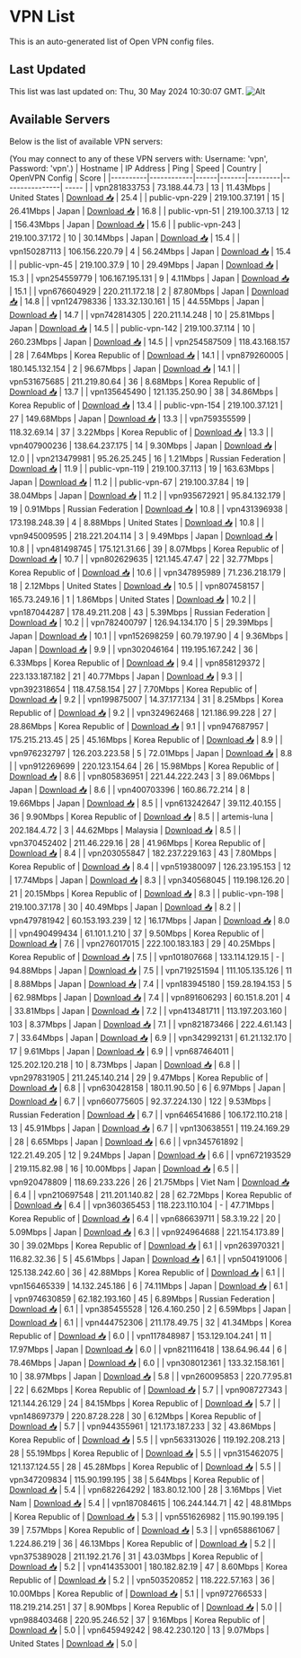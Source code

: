 # VPN List

This is an auto-generated list of Open VPN config files.

## Last Updated

This list was last updated on: Thu, 30 May 2024 10:30:07 GMT.
![Alt](https://repobeats.axiom.co/api/embed/186b98318ef1479477931607c1ad7d823f12451f.svg "Repobeats analytics image")

## Available Servers

Below is the list of available VPN servers:

(You may connect to any of these VPN servers with: Username: 'vpn', Password: 'vpn'.)
| Hostname | IP Address | Ping | Speed | Country | OpenVPN Config | Score |
|----------|------------|------|-------|---------|----------------| ----- |
| vpn281833753 | 73.188.44.73 | 13 | 11.43Mbps | United States | [Download 📥](./configs/server_0_US.ovpn) | 25.4 |
| public-vpn-229 | 219.100.37.191 | 15 | 26.41Mbps | Japan | [Download 📥](./configs/server_1_JP.ovpn) | 16.8 |
| public-vpn-51 | 219.100.37.13 | 12 | 156.43Mbps | Japan | [Download 📥](./configs/server_2_JP.ovpn) | 15.6 |
| public-vpn-243 | 219.100.37.172 | 10 | 30.14Mbps | Japan | [Download 📥](./configs/server_3_JP.ovpn) | 15.4 |
| vpn150287113 | 106.156.220.79 | 4 | 56.24Mbps | Japan | [Download 📥](./configs/server_4_JP.ovpn) | 15.4 |
| public-vpn-45 | 219.100.37.9 | 10 | 29.49Mbps | Japan | [Download 📥](./configs/server_5_JP.ovpn) | 15.3 |
| vpn254559779 | 106.167.195.131 | 9 | 4.11Mbps | Japan | [Download 📥](./configs/server_6_JP.ovpn) | 15.1 |
| vpn676604929 | 220.211.172.18 | 2 | 87.80Mbps | Japan | [Download 📥](./configs/server_7_JP.ovpn) | 14.8 |
| vpn124798336 | 133.32.130.161 | 15 | 44.55Mbps | Japan | [Download 📥](./configs/server_8_JP.ovpn) | 14.7 |
| vpn742814305 | 220.211.14.248 | 10 | 25.81Mbps | Japan | [Download 📥](./configs/server_9_JP.ovpn) | 14.5 |
| public-vpn-142 | 219.100.37.114 | 10 | 260.23Mbps | Japan | [Download 📥](./configs/server_10_JP.ovpn) | 14.5 |
| vpn254587509 | 118.43.168.157 | 28 | 7.64Mbps | Korea Republic of | [Download 📥](./configs/server_11_KR.ovpn) | 14.1 |
| vpn879260005 | 180.145.132.154 | 2 | 96.67Mbps | Japan | [Download 📥](./configs/server_12_JP.ovpn) | 14.1 |
| vpn531675685 | 211.219.80.64 | 36 | 8.68Mbps | Korea Republic of | [Download 📥](./configs/server_13_KR.ovpn) | 13.7 |
| vpn135645490 | 121.135.250.90 | 38 | 34.86Mbps | Korea Republic of | [Download 📥](./configs/server_14_KR.ovpn) | 13.4 |
| public-vpn-154 | 219.100.37.121 | 27 | 149.68Mbps | Japan | [Download 📥](./configs/server_15_JP.ovpn) | 13.3 |
| vpn759355599 | 118.32.69.14 | 37 | 3.22Mbps | Korea Republic of | [Download 📥](./configs/server_16_KR.ovpn) | 13.3 |
| vpn407900236 | 138.64.237.175 | 14 | 9.30Mbps | Japan | [Download 📥](./configs/server_17_JP.ovpn) | 12.0 |
| vpn213479981 | 95.26.25.245 | 16 | 1.21Mbps | Russian Federation | [Download 📥](./configs/server_18_RU.ovpn) | 11.9 |
| public-vpn-119 | 219.100.37.113 | 19 | 163.63Mbps | Japan | [Download 📥](./configs/server_19_JP.ovpn) | 11.2 |
| public-vpn-67 | 219.100.37.84 | 19 | 38.04Mbps | Japan | [Download 📥](./configs/server_20_JP.ovpn) | 11.2 |
| vpn935672921 | 95.84.132.179 | 19 | 0.91Mbps | Russian Federation | [Download 📥](./configs/server_21_RU.ovpn) | 10.8 |
| vpn431396938 | 173.198.248.39 | 4 | 8.88Mbps | United States | [Download 📥](./configs/server_22_US.ovpn) | 10.8 |
| vpn945009595 | 218.221.204.114 | 3 | 9.49Mbps | Japan | [Download 📥](./configs/server_23_JP.ovpn) | 10.8 |
| vpn481498745 | 175.121.31.66 | 39 | 8.07Mbps | Korea Republic of | [Download 📥](./configs/server_24_KR.ovpn) | 10.7 |
| vpn802629635 | 121.145.47.47 | 22 | 32.77Mbps | Korea Republic of | [Download 📥](./configs/server_25_KR.ovpn) | 10.6 |
| vpn347895989 | 71.236.218.179 | 18 | 2.12Mbps | United States | [Download 📥](./configs/server_26_US.ovpn) | 10.5 |
| vpn807458157 | 165.73.249.16 | 1 | 1.86Mbps | United States | [Download 📥](./configs/server_27_US.ovpn) | 10.2 |
| vpn187044287 | 178.49.211.208 | 43 | 5.39Mbps | Russian Federation | [Download 📥](./configs/server_28_RU.ovpn) | 10.2 |
| vpn782400797 | 126.94.134.170 | 5 | 29.39Mbps | Japan | [Download 📥](./configs/server_29_JP.ovpn) | 10.1 |
| vpn152698259 | 60.79.197.90 | 4 | 9.36Mbps | Japan | [Download 📥](./configs/server_30_JP.ovpn) | 9.9 |
| vpn302046164 | 119.195.167.242 | 36 | 6.33Mbps | Korea Republic of | [Download 📥](./configs/server_31_KR.ovpn) | 9.4 |
| vpn858129372 | 223.133.187.182 | 21 | 40.77Mbps | Japan | [Download 📥](./configs/server_32_JP.ovpn) | 9.3 |
| vpn392318654 | 118.47.58.154 | 27 | 7.70Mbps | Korea Republic of | [Download 📥](./configs/server_33_KR.ovpn) | 9.2 |
| vpn199875007 | 14.37.177.134 | 31 | 8.25Mbps | Korea Republic of | [Download 📥](./configs/server_34_KR.ovpn) | 9.2 |
| vpn324962468 | 121.186.99.228 | 27 | 28.86Mbps | Korea Republic of | [Download 📥](./configs/server_35_KR.ovpn) | 9.1 |
| vpn947687957 | 175.215.213.45 | 25 | 45.16Mbps | Korea Republic of | [Download 📥](./configs/server_36_KR.ovpn) | 8.9 |
| vpn976232797 | 126.203.223.58 | 5 | 72.01Mbps | Japan | [Download 📥](./configs/server_37_JP.ovpn) | 8.8 |
| vpn912269699 | 220.123.154.64 | 26 | 15.98Mbps | Korea Republic of | [Download 📥](./configs/server_38_KR.ovpn) | 8.6 |
| vpn805836951 | 221.44.222.243 | 3 | 89.06Mbps | Japan | [Download 📥](./configs/server_39_JP.ovpn) | 8.6 |
| vpn400703396 | 160.86.72.214 | 8 | 19.66Mbps | Japan | [Download 📥](./configs/server_40_JP.ovpn) | 8.5 |
| vpn613242647 | 39.112.40.155 | 36 | 9.90Mbps | Korea Republic of | [Download 📥](./configs/server_41_KR.ovpn) | 8.5 |
| artemis-luna | 202.184.4.72 | 3 | 44.62Mbps | Malaysia | [Download 📥](./configs/server_42_MY.ovpn) | 8.5 |
| vpn370452402 | 211.46.229.16 | 28 | 41.96Mbps | Korea Republic of | [Download 📥](./configs/server_43_KR.ovpn) | 8.4 |
| vpn203055847 | 182.237.229.163 | 43 | 7.80Mbps | Korea Republic of | [Download 📥](./configs/server_44_KR.ovpn) | 8.4 |
| vpn519380097 | 126.23.195.153 | 12 | 17.74Mbps | Japan | [Download 📥](./configs/server_45_JP.ovpn) | 8.3 |
| vpn340568045 | 119.198.126.20 | 21 | 20.15Mbps | Korea Republic of | [Download 📥](./configs/server_46_KR.ovpn) | 8.3 |
| public-vpn-198 | 219.100.37.178 | 30 | 40.49Mbps | Japan | [Download 📥](./configs/server_47_JP.ovpn) | 8.2 |
| vpn479781942 | 60.153.193.239 | 12 | 16.17Mbps | Japan | [Download 📥](./configs/server_48_JP.ovpn) | 8.0 |
| vpn490499434 | 61.101.1.210 | 37 | 9.50Mbps | Korea Republic of | [Download 📥](./configs/server_49_KR.ovpn) | 7.6 |
| vpn276017015 | 222.100.183.183 | 29 | 40.25Mbps | Korea Republic of | [Download 📥](./configs/server_50_KR.ovpn) | 7.5 |
| vpn101807668 | 133.114.129.15 | - | 94.88Mbps | Japan | [Download 📥](./configs/server_51_JP.ovpn) | 7.5 |
| vpn719251594 | 111.105.135.126 | 11 | 8.88Mbps | Japan | [Download 📥](./configs/server_52_JP.ovpn) | 7.4 |
| vpn183945180 | 159.28.194.153 | 5 | 62.98Mbps | Japan | [Download 📥](./configs/server_53_JP.ovpn) | 7.4 |
| vpn891606293 | 60.151.8.201 | 4 | 33.81Mbps | Japan | [Download 📥](./configs/server_54_JP.ovpn) | 7.2 |
| vpn413481711 | 113.197.203.160 | 103 | 8.37Mbps | Japan | [Download 📥](./configs/server_55_JP.ovpn) | 7.1 |
| vpn821873466 | 222.4.61.143 | 7 | 33.64Mbps | Japan | [Download 📥](./configs/server_56_JP.ovpn) | 6.9 |
| vpn342992131 | 61.21.132.170 | 17 | 9.61Mbps | Japan | [Download 📥](./configs/server_57_JP.ovpn) | 6.9 |
| vpn687464011 | 125.202.120.218 | 10 | 8.73Mbps | Japan | [Download 📥](./configs/server_58_JP.ovpn) | 6.8 |
| vpn297831905 | 211.245.140.214 | 29 | 9.47Mbps | Korea Republic of | [Download 📥](./configs/server_59_KR.ovpn) | 6.8 |
| vpn630428158 | 180.11.90.50 | 6 | 6.97Mbps | Japan | [Download 📥](./configs/server_60_JP.ovpn) | 6.7 |
| vpn660775605 | 92.37.224.130 | 122 | 9.53Mbps | Russian Federation | [Download 📥](./configs/server_61_RU.ovpn) | 6.7 |
| vpn646541686 | 106.172.110.218 | 13 | 45.91Mbps | Japan | [Download 📥](./configs/server_62_JP.ovpn) | 6.7 |
| vpn130638551 | 119.24.169.29 | 28 | 6.65Mbps | Japan | [Download 📥](./configs/server_63_JP.ovpn) | 6.6 |
| vpn345761892 | 122.21.49.205 | 12 | 9.24Mbps | Japan | [Download 📥](./configs/server_64_JP.ovpn) | 6.6 |
| vpn672193529 | 219.115.82.98 | 16 | 10.00Mbps | Japan | [Download 📥](./configs/server_65_JP.ovpn) | 6.5 |
| vpn920478809 | 118.69.233.226 | 26 | 21.75Mbps | Viet Nam | [Download 📥](./configs/server_66_VN.ovpn) | 6.4 |
| vpn210697548 | 211.201.140.82 | 28 | 62.72Mbps | Korea Republic of | [Download 📥](./configs/server_67_KR.ovpn) | 6.4 |
| vpn360365453 | 118.223.110.104 | - | 47.71Mbps | Korea Republic of | [Download 📥](./configs/server_68_KR.ovpn) | 6.4 |
| vpn686639711 | 58.3.19.22 | 20 | 5.09Mbps | Japan | [Download 📥](./configs/server_69_JP.ovpn) | 6.3 |
| vpn924964688 | 221.154.173.89 | 30 | 39.02Mbps | Korea Republic of | [Download 📥](./configs/server_70_KR.ovpn) | 6.1 |
| vpn263970321 | 116.82.32.36 | 5 | 45.61Mbps | Japan | [Download 📥](./configs/server_71_JP.ovpn) | 6.1 |
| vpn504191006 | 125.138.242.60 | 36 | 42.88Mbps | Korea Republic of | [Download 📥](./configs/server_72_KR.ovpn) | 6.1 |
| vpn156465339 | 14.132.245.186 | 6 | 74.11Mbps | Japan | [Download 📥](./configs/server_73_JP.ovpn) | 6.1 |
| vpn974630859 | 62.182.193.160 | 45 | 6.89Mbps | Russian Federation | [Download 📥](./configs/server_74_RU.ovpn) | 6.1 |
| vpn385455528 | 126.4.160.250 | 2 | 6.59Mbps | Japan | [Download 📥](./configs/server_75_JP.ovpn) | 6.1 |
| vpn444752306 | 211.178.49.75 | 32 | 41.34Mbps | Korea Republic of | [Download 📥](./configs/server_76_KR.ovpn) | 6.0 |
| vpn117848987 | 153.129.104.241 | 11 | 17.97Mbps | Japan | [Download 📥](./configs/server_77_JP.ovpn) | 6.0 |
| vpn821116418 | 138.64.96.44 | 6 | 78.46Mbps | Japan | [Download 📥](./configs/server_78_JP.ovpn) | 6.0 |
| vpn308012361 | 133.32.158.161 | 10 | 38.97Mbps | Japan | [Download 📥](./configs/server_79_JP.ovpn) | 5.8 |
| vpn260095853 | 220.77.95.81 | 22 | 6.62Mbps | Korea Republic of | [Download 📥](./configs/server_80_KR.ovpn) | 5.7 |
| vpn908727343 | 121.144.26.129 | 24 | 84.15Mbps | Korea Republic of | [Download 📥](./configs/server_81_KR.ovpn) | 5.7 |
| vpn148697379 | 220.87.28.228 | 30 | 6.12Mbps | Korea Republic of | [Download 📥](./configs/server_82_KR.ovpn) | 5.7 |
| vpn944355961 | 121.173.187.233 | 32 | 43.86Mbps | Korea Republic of | [Download 📥](./configs/server_83_KR.ovpn) | 5.5 |
| vpn563313026 | 119.192.208.213 | 28 | 55.19Mbps | Korea Republic of | [Download 📥](./configs/server_84_KR.ovpn) | 5.5 |
| vpn315462075 | 121.137.124.55 | 28 | 45.28Mbps | Korea Republic of | [Download 📥](./configs/server_85_KR.ovpn) | 5.5 |
| vpn347209834 | 115.90.199.195 | 38 | 5.64Mbps | Korea Republic of | [Download 📥](./configs/server_86_KR.ovpn) | 5.4 |
| vpn682264292 | 183.80.12.100 | 28 | 3.16Mbps | Viet Nam | [Download 📥](./configs/server_87_VN.ovpn) | 5.4 |
| vpn187084615 | 106.244.144.71 | 42 | 48.81Mbps | Korea Republic of | [Download 📥](./configs/server_88_KR.ovpn) | 5.3 |
| vpn551626982 | 115.90.199.195 | 39 | 7.57Mbps | Korea Republic of | [Download 📥](./configs/server_89_KR.ovpn) | 5.3 |
| vpn658861067 | 1.224.86.219 | 36 | 46.13Mbps | Korea Republic of | [Download 📥](./configs/server_90_KR.ovpn) | 5.2 |
| vpn375389028 | 211.192.21.76 | 31 | 43.03Mbps | Korea Republic of | [Download 📥](./configs/server_91_KR.ovpn) | 5.2 |
| vpn414353001 | 180.182.82.19 | 47 | 8.60Mbps | Korea Republic of | [Download 📥](./configs/server_92_KR.ovpn) | 5.2 |
| vpn503520852 | 118.222.57.163 | 36 | 10.00Mbps | Korea Republic of | [Download 📥](./configs/server_93_KR.ovpn) | 5.1 |
| vpn972766533 | 118.219.214.251 | 37 | 8.90Mbps | Korea Republic of | [Download 📥](./configs/server_94_KR.ovpn) | 5.0 |
| vpn988403468 | 220.95.246.52 | 37 | 9.16Mbps | Korea Republic of | [Download 📥](./configs/server_95_KR.ovpn) | 5.0 |
| vpn645949242 | 98.42.230.120 | 13 | 9.07Mbps | United States | [Download 📥](./configs/server_96_US.ovpn) | 5.0 |
